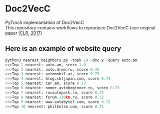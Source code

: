 # Doc2VecC
PyTroch implemantation of Doc2VecC <br>
This repository contains workflows to reproduce Doc2VecC (see original paper [ICLR, 2017](https://openreview.net/pdf?id=B1Igu2ogg))

## Here is an example of website query

```python
python3 nearest_neighbors.py -topk 10 -doc y -query auto.am
>>>Top 1 nearest: auto.am, score 1.0
>>>Top 2 nearest: auto.drom.ru, score 0.76
>>>Top 3 nearest: avtomobil.az, score 0.75
>>>Top 4 nearest: blog.sbtjapan.com, score 0.74
>>>Top 5 nearest: car.am, score 0.73
>>>Top 6 nearest: nomer.avtobeginner.ru, score 0.73
>>>Top 7 nearest: rosautopark.ru, score 0.72
>>>Top 8 nearest: forum.110km.ru, score 0.72
>>>Top 9 nearest: www.autobytel.com, score 0.72
>>>Top 10 nearest: philkotse.com, score 0.71
```
